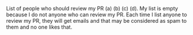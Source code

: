 List of people who should review my PR (a) (b) (c) (d). My list is empty because I do not anyone who can review my PR. Each time I list anyone to review my PR, they will get emails and that may be considered as spam to them and no one likes that.